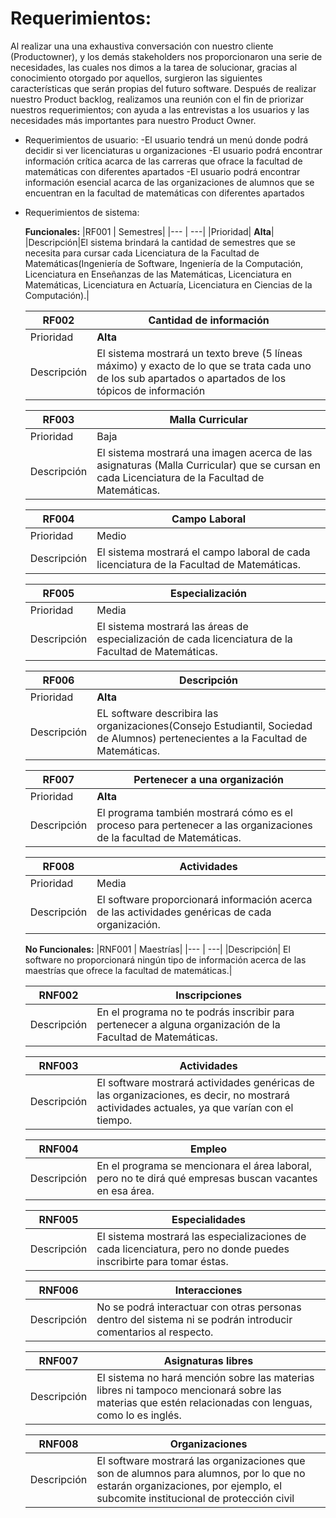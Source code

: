 # Requerimientos:
Al realizar una una exhaustiva conversación con nuestro cliente (Productowner),  y  los demás stakeholders nos proporcionaron una serie de necesidades, las cuales nos dimos a la tarea de solucionar, gracias al conocimiento otorgado por aquellos, surgieron las siguientes características que serán propias del futuro software. Después de realizar nuestro Product backlog, realizamos una reunión con el fin de priorizar nuestros requerimientos; con ayuda a las entrevistas a los usuarios y las necesidades más importantes para nuestro Product Owner. 

  - Requerimientos de usuario:
    -El usuario tendrá un menú donde podrá decidir si ver licenciaturas u organizaciones
    -El usuario podrá encontrar información crítica acarca de las carreras que ofrace la facultad de matemáticas con diferentes apartados
    -El usuario podrá encontrar información esencial acarca de las organizaciones de alumnos que se encuentran en la facultad de matemáticas con diferentes apartados
  
 - Requerimientos de sistema:
  
    **Funcionales:** 
    |RF001 | Semestres|
    |---  | ---|
    |Prioridad| **Alta**|
    |Descripción|El sistema brindará la cantidad de semestres que se necesita para cursar cada Licenciatura de la Facultad de Matemáticas(Ingeniería de Software, Ingeniería de la Computación, Licenciatura en Enseñanzas de las Matemáticas, Licenciatura en Matemáticas, Licenciatura en Actuaría, Licenciatura en Ciencias de la Computación).|
    
    |RF002 |Cantidad de información|
    |---  | ---|
    |Prioridad| **Alta** |
    |Descripción|El sistema mostrará un texto breve (5 líneas máximo) y exacto de lo que se trata cada uno de los sub apartados o apartados de los tópicos de información |
    
    |RF003 | Malla Curricular|
    |---  | ---|
    |Prioridad| Baja |
    |Descripción| El sistema mostrará una imagen acerca de las asignaturas (Malla Curricular) que se cursan en cada Licenciatura de la Facultad de Matemáticas. |
    
    |RF004 | Campo Laboral|
    |---  | ---|
    |Prioridad| Medio |
    |Descripción|El sistema mostrará el campo laboral de cada licenciatura de la Facultad de Matemáticas. |
    
    |RF005 | Especialización |
    |---  | ---|
    |Prioridad| Media |
    |Descripción| El sistema mostrará las áreas de especialización de cada licenciatura de la Facultad de Matemáticas.|
    
    |RF006 | Descripción |
    |---  | ---|
    |Prioridad| **Alta** |
    |Descripción|EL software describira las organizaciones(Consejo Estudiantil, Sociedad de Alumnos) pertenecientes a la Facultad de Matemáticas. |
    
    |RF007 | Pertenecer a una organización |
    |---  | ---|
    |Prioridad| **Alta**  |
    |Descripción|El programa también mostrará cómo es el proceso para pertenecer a las organizaciones de la facultad de Matemáticas. |
    
    |RF008 | Actividades |
    |---  | ---|
    |Prioridad| Media |
    |Descripción| El software proporcionará información acerca de las actividades genéricas de cada organización. |
    
    **No Funcionales:**
    |RNF001 | Maestrías|
    |---  | ---|
    |Descripción| El software no proporcionará ningún tipo de información acerca de las maestrías que ofrece la facultad de matemáticas.|
    
    |RNF002 | Inscripciones|
    |---  | ---|
    |Descripción| En el programa no te podrás inscribir para pertenecer a alguna organización de la Facultad de Matemáticas.|
    
    |RNF003 | Actividades|
    |---  | ---|
    |Descripción| El software mostrará actividades genéricas de las organizaciones, es decir, no mostrará actividades actuales, ya que varían con el tiempo.|
    
    |RNF004 | Empleo|
    |---  | ---|
    |Descripción| En el programa se mencionara el área laboral, pero no te dirá qué empresas buscan vacantes en esa área.|
    
    |RNF005 | Especialidades|
    |---  | ---|
    |Descripción| El sistema mostrará las especializaciones de cada licenciatura, pero no donde puedes inscribirte para tomar éstas.|
    
    |RNF006 | Interacciones|
    |---  | ---|
    |Descripción| No se podrá interactuar con otras personas dentro del sistema ni se podrán introducir comentarios al respecto.|
    
    |RNF007 | Asignaturas libres|
    |---  | ---|
    |Descripción| El sistema no hará mención sobre las materias libres ni tampoco mencionará sobre las materias que estén relacionadas con lenguas, como lo es inglés.|
    
    |RNF008 | Organizaciones|
    |---  | ---|
    |Descripción| El software mostrará las organizaciones que son de alumnos para alumnos, por lo que no estarán organizaciones, por ejemplo, el subcomite institucional de protección civil|
